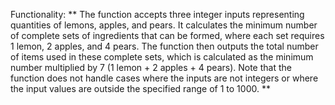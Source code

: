 Functionality: ** The function accepts three integer inputs representing quantities of lemons, apples, and pears. It calculates the minimum number of complete sets of ingredients that can be formed, where each set requires 1 lemon, 2 apples, and 4 pears. The function then outputs the total number of items used in these complete sets, which is calculated as the minimum number multiplied by 7 (1 lemon + 2 apples + 4 pears). Note that the function does not handle cases where the inputs are not integers or where the input values are outside the specified range of 1 to 1000. **